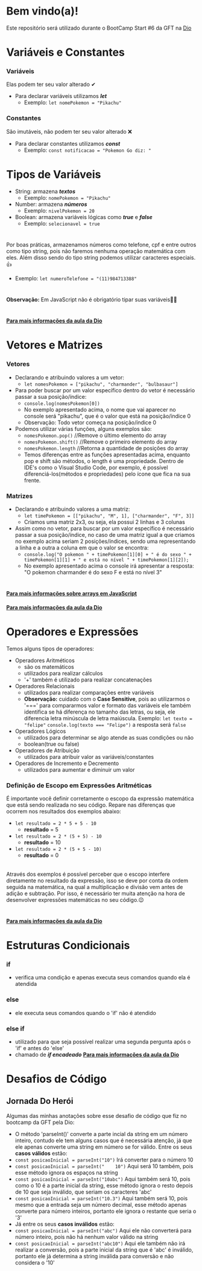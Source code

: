 # Bem vindo(a)!
Este repositório será utilizado durante o BootCamp Start #6 da GFT na [Dio](https://www.dio.me/)

# Variáveis e Constantes
### Variáveis 
Elas podem ter seu valor alterado ✔
- Para declarar variáveis utilizamos ***let***
    - Exemplo: ```let nomePokemon = "Pikachu"```
### Constantes
São imutáveis, não podem ter seu valor alterado ❌
- Para declarar constantes utilizamos ***const***
    - Exemplo: ```const notificacao = "Pokemon Go diz: "```

# Tipos de Variáveis
- String: armazena ***textos***
    - Exemplo: ```nomePokemon = "Pikachu"```
- Number: armazena ***números***
    - Exemplo: ```nivelPokemon = 20```
- Boolean: armazena variáveis lógicas como ***true*** e ***false***
    - Exemplo: ```selecionavel = true```
#
Por boas práticas, armazenamos números como telefone, cpf e entre outros como tipo string, pois não faremos nenhuma operação matemática com eles. Além disso sendo do tipo string podemos utilizar caracteres especiais.👍
- Exemplo: ```let numeroTelefone = "(11)984713388"```
#
**Observação:** Em JavaScript não é obrigatório tipar suas variáveis🤷‍♀️
#
[**Para mais informações da aula da Dio**](https://helpful-jump-17b.notion.site/Mapa-de-aventura-91f3e9bd923842149d4dba754dc65c07?p=4fdc1ae1745a4b2b819d12cb4f51aaa1&pm=c)

# Vetores e Matrizes
### Vetores
- Declarando e atribuindo valores a um vetor:
    - ```let nomesPokemon = ["pikachu", "charmander", "bulbasaur"]```
- Para poder buscar por um valor específico dentro do vetor é necessário passar a sua posição/índice:
    - ```console.log(nomesPokemon[0])```
    - No exemplo apresentado acima, o nome que vai aparecer no console será "pikachu", que é o valor que está na posição/índice 0
    - Observação: Todo vetor começa na posição/índice 0
- Podemos utilizar várias funções, alguns exemplos são:
    - ```nomesPokemon.pop()``` //Remove o último elemento do array
    - ```nomesPokemon.shift()``` //Remove o primeiro elemento do array
    - ```nomesPokemon.length``` //Retorna a quantidade de posições do array
    - Temos diferenças entre as funções apresentadas acima, enquanto pop e shift são métodos, o length é uma propriedade. Dentro de IDE's como o Visual Studio Code, por exemplo, é possível diferenciá-los(métodos e propriedades) pelo ícone que fica na sua frente.
### Matrizes
- Declarando e atribuindo valores a uma matriz:
    - ```let timePokemon = [["pikachu", "M", 1], ["charmander", "F", 3]]```
    - Criamos uma matriz 2x3, ou seja, ela possui 2 linhas e 3 colunas
- Assim como no vetor, para buscar por um valor específico é necessário passar a sua posição/índice, no caso de uma matriz igual a que criamos no exemplo acima seriam 2 posições/índices, sendo uma representando a linha e a outra a coluna em que o valor se encontra:
    - ```console.log("O pokemon " + timePokemon[1][0] + " é do sexo " + timePokemon[1][1] + " e está no nível " + timePokemon[1][2]);```
    - No exemplo apresentado acima o console irá apresentar a resposta: "O pokemon charmander é do sexo F e está no nível 3"
#
[**Para mais informações sobre arrays em JavaScript**](https://developer.mozilla.org/pt-BR/docs/Web/JavaScript/Reference/Global_Objects/Array)
####
[**Para mais informações da aula da Dio**](https://helpful-jump-17b.notion.site/Mapa-de-aventura-91f3e9bd923842149d4dba754dc65c07?p=1f6b429fcc5e4bf9b274d8d75e909faa&pm=c)

# Operadores e Expressões
Temos alguns tipos de operadores:
- Operadores Aritméticos
    - são os matemáticos
    - utilizados para realizar cálculos
    - '+' também é utilizado para realizar concatenações
- Operadores Relacionais
    - utilizados para realizar comparações entre variáveis
    - **Observação:** cuidado com o __Case Sensitive__, pois ao utilizarmos o '===' para compararmos valor e formato das variáveis ele também identifica se há diferença no tamanho das letras, ou seja, ele diferencia letra minúscula de letra maiúscula. Exemplo: ```let texto = "felipe"``` ```console.log(texto === "Felipe")``` a resposta será ```false```
- Operadores Lógicos
    - utilizados para determinar se algo atende as suas condições ou não
    - boolean(true ou false)
- Operadores de Atribuição
    - utilizados para atribuir valor as variáveis/constantes
- Operadores de Incremento e Decremento
    - utilizados para aumentar e diminuir um valor
### Definição de Escopo em Expressões Aritméticas
É importante você definir corretamente o escopo da expressão matemática que está sendo realizada no seu código. Repare nas diferenças que ocorrem nos resultados dos exemplos abaixo:
- ```let resultado = 2 * 5 + 5 - 10```
    - **resultado** = 5
- ```let resultado = 2 * (5 + 5) - 10```
    - **resultado** = 10
- ```let resultado = 2 * (5 + 5 - 10)```
    - **resultado** = 0
######
Através dos exemplos é possível perceber que o escopo interfere diretamente no resultado da expressão, isso se deve por conta da ordem seguida na matemática, na qual a multiplicação e divisão vem antes de adição e subtração. Por isso, é necessário ter muita atenção na hora de desenvolver expressões matemáticas no seu código.😉
#
[**Para mais informações da aula da Dio**](https://helpful-jump-17b.notion.site/Mapa-de-aventura-91f3e9bd923842149d4dba754dc65c07?p=bd2a3b0673664c6d977a0686ba0d86cd&pm=c)

# Estruturas Condicionais
### **if**
- verifica uma condição e apenas executa seus comandos quando ela é atendida
### **else**
- ele executa seus comandos quando o 'if' não é atendido
### **else if**
- utilizado para que seja possível realizar uma segunda pergunta após o 'if' e antes do 'else'
- chamado de ***if encadeado***
[**Para mais informações da aula da Dio**](https://helpful-jump-17b.notion.site/Mapa-de-aventura-91f3e9bd923842149d4dba754dc65c07?p=c5bc44e4b81448a1bb443713e498f016&pm=c)

# Desafios de Código
## Jornada Do Herói
Algumas das minhas anotações sobre esse desafio de código que fiz no bootcamp da GFT pela Dio:
- O método 'parseInt()' converte a parte incial da string em um número inteiro, contudo ele tem alguns casos que é necessária atenção, já que ele apenas converte uma string em número se for válido. Entre os seus **casos válidos** estão:
- ```const posicaoInicial = parseInt("10")``` Irá converter para o número 10
- ```const posicaoInicial = parseInt("    10")``` Aqui será 10 também, pois esse método ignora os espaços na string
- ```const posicaoInicial = parseInt("10abc")``` Aqui também será 10, pois como o 10 é a parte inicial da string, esse método ignora o resto depois de 10 que seja inválido, que seriam os caracteres 'abc'
- ```const posicaoInicial = parseInt("10.3")``` Aqui também será 10, pois mesmo que a entrada seja um número decimal, esse método apenas converte para número inteiros, portanto ele ignora o restante que seria o '3'
- Já entre os seus **casos inválidos** estão:
- ```const posicaoInicial = parseInt("abc")``` Aqui ele não converterá para número inteiro, pois não há nenhum valor válido na string
- ```const posicaoInicial = parseInt("abc10")``` Aqui ele também não irá realizar a conversão, pois a parte inicial da string que é 'abc' é inválido, portanto ele já determina a string inválida para conversão e não considera o '10'